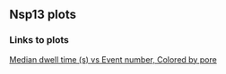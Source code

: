 ## Nsp13 plots 

### Links to plots
[Median dwell time (s) vs Event number, Colored by pore](https://github.com/uwnanopore/nsp13/blob/main/_ylog_grouped_by_file_median_dt_vs_event.html)
